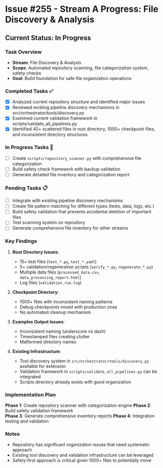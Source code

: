 # Issue #255 - Stream A Progress: File Discovery & Analysis

## Current Status: In Progress

### Task Overview
- **Stream**: File Discovery & Analysis  
- **Scope**: Automated repository scanning, file categorization system, safety checks
- **Goal**: Build foundation for safe file organization operations

### Completed Tasks ✅
- [x] Analyzed current repository structure and identified major issues
- [x] Reviewed existing pipeline discovery mechanisms in src/orchestrator/tools/discovery.py
- [x] Examined current validation framework in scripts/validate_all_pipelines.py
- [x] Identified 40+ scattered files in root directory, 1000+ checkpoint files, and inconsistent directory structures

### In Progress Tasks 🔄
- [ ] Create `scripts/repository_scanner.py` with comprehensive file categorization
- [ ] Build safety check framework with backup validation
- [ ] Generate detailed file inventory and categorization report

### Pending Tasks 📋
- [ ] Integrate with existing pipeline discovery mechanisms
- [ ] Create file pattern matching for different types (tests, data, logs, etc.)
- [ ] Build safety validation that prevents accidental deletion of important files
- [ ] Test scanning system on repository
- [ ] Generate comprehensive file inventory for other streams

### Key Findings
1. **Root Directory Issues**: 
   - 15+ test files (`test_*.py`, `test_*.yaml`)
   - 5+ validation/regeneration scripts (`verify_*.py`, `regenerate_*.py`)
   - Multiple data files (`processed_data.csv`, `data_processing_report.html`)
   - Log files (`validation_run.log`)

2. **Checkpoint Directory**: 
   - 1000+ files with inconsistent naming patterns
   - Debug checkpoints mixed with production ones
   - No automated cleanup mechanism

3. **Examples Output Issues**:
   - Inconsistent naming (underscore vs dash)
   - Timestamped files creating clutter
   - Malformed directory names

4. **Existing Infrastructure**:
   - Tool discovery system in `src/orchestrator/tools/discovery.py` available for extension
   - Validation framework in `scripts/validate_all_pipelines.py` can be integrated
   - Scripts directory already exists with good organization

### Implementation Plan
**Phase 1**: Create repository scanner with categorization engine
**Phase 2**: Build safety validation framework  
**Phase 3**: Generate comprehensive inventory reports
**Phase 4**: Integration testing and validation

### Notes
- Repository has significant organization issues that need systematic approach
- Existing tool discovery and validation infrastructure can be leveraged
- Safety-first approach is critical given 1000+ files to potentially move